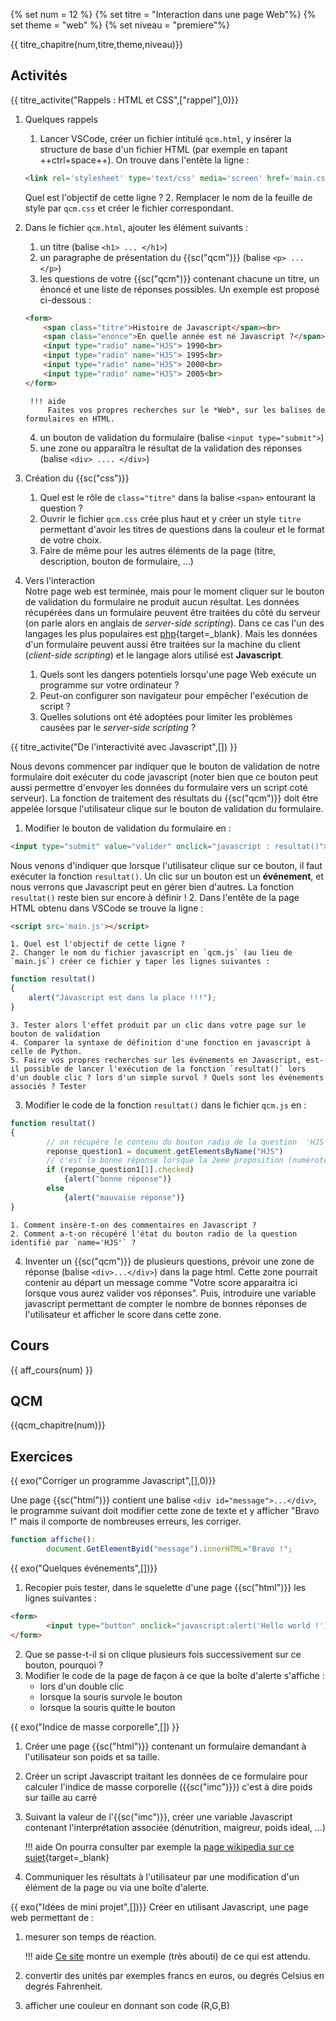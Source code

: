 
{% set num = 12 %}
{% set titre = "Interaction dans une page Web"%}
{% set theme = "web" %}
{% set niveau = "premiere"%} 


{{ titre_chapitre(num,titre,theme,niveau)}}
 
## Activités 

{{ titre_activite("Rappels : HTML et CSS",["rappel"],0)}}
1. Quelques rappels
    1. Lancer VSCode, créer un fichier intitulé `qcm.html`, y insérer la structure de base d'un fichier HTML (par exemple en tapant ++ctrl+space++). On trouve dans l'entête la ligne :
    ```html
    <link rel='stylesheet' type='text/css' media='screen' href='main.css'>
    ```
    Quel est l'objectif de cette ligne ?
    2. Remplacer le nom de la feuille de style par `qcm.css` et créer le fichier correspondant.

2. Dans le fichier `qcm.html`, ajouter les élément suivants :
    1. un titre (balise `<h1> ... </h1>`)
    2. un paragraphe de présentation du {{sc("qcm")}} (balise `<p> ... </p>`)
    3. les questions de votre {{sc("qcm")}} contenant chacune un titre, un énoncé et une liste de réponses possibles. Un exemple est proposé ci-dessous :
    ```html
    <form>
        <span class="titre">Histoire de Javascript</span><br>
        <span class="enonce">En quelle année est né Javascript ?</span><br>
        <input type="radio" name="HJS"> 1990<br>
        <input type="radio" name="HJS"> 1995<br>
        <input type="radio" name="HJS"> 2000<br>
        <input type="radio" name="HJS"> 2005<br>
    </form>
    ```
    
        !!! aide
            Faites vos propres recherches sur le *Web*, sur les balises de formulaires en HTML.
    
    4. un bouton de validation du formulaire (balise `<input type="submit">`)
    5. une zone ou apparaîtra le résultat de la validation des réponses (balise `<div> .... </div>`)

3. Création du {{sc("css")}}

    1. Quel est le rôle de `class="titre"` dans la balise `<span>` entourant la question ?
    2. Ouvrir le fichier `qcm.css` crée plus haut et y créer un style `titre` permettant d'avoir les titres de questions dans la couleur et le format de votre choix.
    3. Faire de même pour les autres éléments de la page (titre, description, bouton de formulaire, ...)

4. Vers l'interaction  
Notre page web est terminée, mais pour le moment cliquer sur le bouton de validation du formulaire ne produit aucun résultat. Les données récupérées dans un formulaire peuvent être traitées du côté du serveur (on parle alors en anglais de *server-side scripting*). Dans ce cas l'un des langages les plus populaires est [php](http://www.php.net){target=_blank}. Mais les données d'un formulaire peuvent aussi être traitées sur la machine du client (*client-side scripting*) et le langage alors utilisé est **Javascript**.

    1. Quels sont les dangers potentiels lorsqu'une page Web exécute un programme sur votre ordinateur ?
    2. Peut-on configurer son navigateur pour empêcher l'exécution de script ?
    3. Quelles solutions ont été adoptées pour limiter les problèmes causées par le *server-side scripting* ?

{{ titre_activite("De l'interactivité avec Javascript",[]) }}

Nous devons commencer par indiquer que le bouton de validation de notre formulaire doit exécuter du code javascript (noter bien que ce bouton peut aussi permettre d'envoyer les données du formulaire vers un script coté serveur). La fonction de traitement des résultats du {{sc("qcm")}} doit être appelée lorsque l'utilisateur clique sur le bouton de validation du formulaire. 

1. Modifier le bouton de validation du formulaire en :
```html
<input type="submit" value="valider" onclick="javascript : resultat()">
```
Nous venons d'indiquer que lorsque l'utilisateur clique sur ce bouton, il faut exécuter la fonction `resultat()`. Un clic sur un bouton est un **événement**, et nous verrons que Javascript peut en gérer bien d'autres. La fonction `resultat()` reste bien sur encore à définir !
2. Dans l'entête de la page HTML obtenu dans VSCode se trouve la ligne :
```html
<script src='main.js'></script>
```
    1. Quel est l'objectif de cette ligne ?
    2. Changer le nom du fichier javascript en `qcm.js` (au lieu de `main.js`) créer ce fichier y taper les lignes suivantes :
```javascript
function resultat()
{
    alert("Javascript est dans la place !!!");
}
```
    3. Tester alors l'effet produit par un clic dans votre page sur le bouton de validation
    4. Comparer la syntaxe de définition d'une fonction en javascript à celle de Python.
    5. Faire vos propres recherches sur les événements en Javascript, est-il possible de lancer l'exécution de la fonction `resultat()` lors d'un double clic ? lors d'un simple survol ? Quels sont les événements associés ? Tester

3. Modifier le code de la fonction `resultat()` dans le fichier `qcm.js` en :
```javascript
function resultat() 
{
        // on récupère le contenu du bouton radio de la question  'HJS'
        reponse_question1 = document.getElementsByName("HJS")
        // c'est la bonne réponse lorsque la 2eme proposition (numérotée à partir de 0) est cochée 
        if (reponse_question1[1].checked) 
            {alert("bonne réponse")}
        else 
            {alert("mauvaise réponse")}
}
```
    1. Comment insère-t-on des commentaires en Javascript ?
    2. Comment a-t-on récupéré l'état du bouton radio de la question identifié par `name='HJS'` ?

4. Inventer un {{sc("qcm")}} de plusieurs questions, prévoir une zone de réponse (balise `<div>...</div>`) dans la page html. Cette zone pourrait contenir au départ un message comme "Votre score apparaitra ici lorsque vous aurez valider vos réponses". Puis, introduire une variable javascript permettant de compter le nombre de bonnes réponses de l'utilisateur et afficher le score dans cette zone.

## Cours

{{ aff_cours(num) }}


## QCM

{{qcm_chapitre(num)}}


## Exercices

{{ exo("Corriger un programme Javascript",[],0)}}

Une page {{sc("html")}} contient une balise `<div id="message">...</div>`, le programme suivant doit modifier cette zone de texte et y afficher "Bravo !" mais il comporte de nombreuses erreurs, les corriger.

```javascript
function affiche():
        document.GetElementByid("message").innerHTML="Bravo !";
```

{{ exo("Quelques événements",[])}}

1. Recopier puis tester, dans le squelette d'une page {{sc("html")}} les lignes suivantes :
```html
<form>
        <input type="button" onclick="javascript:alert('Hello world !');" value="un bouton">
</form>
```
2. Que se passe-t-il si on clique plusieurs fois successivement sur ce bouton, pourquoi ?
3. Modifier le code de la page de façon à ce que la boîte d'alerte s'affiche :
    * lors d'un double clic
    * lorsque la souris survole le bouton
    * lorsque la souris quitte le bouton

{{ exo("Indice de masse corporelle",[]) }}
1. Créer une page {{sc("html")}} contenant un formulaire demandant à l'utilisateur son poids et sa taille.
2. Créer un script Javascript traitant les données de ce formulaire pour calculer l'indice de masse corporelle ({{sc("imc")}}) c'est à dire poids sur taille au carré
3. Suivant la valeur de l'{{sc("imc")}}, créer une variable Javascript contenant l'interprétation associée (dénutrition, maigreur, poids ideal, ...) 

    !!! aide 
        On pourra consulter par exemple la [page wikipedia sur ce sujet](https://fr.wikipedia.org/wiki/Indice\_de\_masse\_corporelle){target=_blank}

4. Communiquer les résultats à l'utilisateur par une modification d'un élément de la page ou via une boîte d'alerte.


{{ exo("Idées de mini projet",[])}}
Créer en utilisant Javascript, une page web permettant de :

1.  mesurer son temps de réaction. 

    !!! aide
        [Ce site](http://www.msc.univ-paris-diderot.fr/~olivier/TE1_TP2/) montre un exemple (très abouti) de ce qui est attendu.

2. convertir des unités par exemples francs en euros, ou degrés Celsius en degrés Fahrenheit.
3. afficher une couleur en donnant son code (R,G,B)


